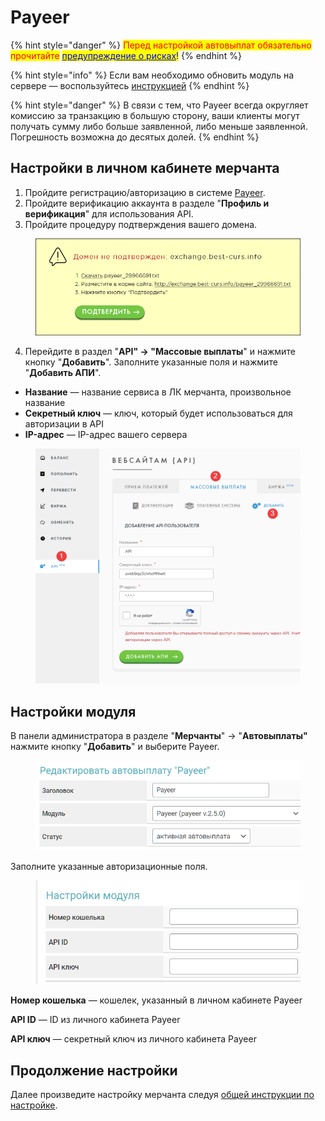 # Payeer

{% hint style="danger" %}
<mark style="color:red;">Перед настройкой автовыплат обязательно прочитайте</mark> [<mark style="color:blue;">предупреждение о рисках</mark>](https://premiumexchanger.com/wiki/preduprezhdenie-auto/)<mark style="color:blue;">!</mark>
{% endhint %}

{% hint style="info" %}
Если вам необходимо обновить модуль на сервере — воспользуйтесь [инструкцией](https://premium.gitbook.io/rukovodstvo-polzovatelya/osnovnye-nastroiki/faq/kak-obnovit-faily-na-servere#moduli-avtovyplat)
{% endhint %}

{% hint style="danger" %}
В связи с тем, что Payeer всегда округляет комиссию за транзакцию в большую сторону, ваши клиенты могут получать сумму либо больше заявленной, либо меньше заявленной. Погрешность возможна до десятых долей.
{% endhint %}

## Настройки в личном кабинете мерчанта

1. Пройдите регистрацию/авторизацию в системе [Payeer](https://payeer.com/).
2. Пройдите верификацию аккаунта в разделе "**Профиль и верификация**" для использования API.
3. Пройдите процедуру подтверждения вашего домена.

<figure><img src="../../../.gitbook/assets/image (954).png" alt="" width="524"><figcaption></figcaption></figure>

4. Перейдите в раздел "**API" -> "Массовые выплаты**" и нажмите кнопку "**Добавить**". Заполните указанные поля и нажмите "**Добавить АПИ**".

* **Название** — название сервиса в ЛК мерчанта, произвольное название&#x20;
* **Секретный ключ** — ключ, который будет использоваться для авторизации в API
* **IP-адрес** — IP-адрес вашего сервера

<figure><img src="../../../.gitbook/assets/image (1542).png" alt="" width="563"><figcaption></figcaption></figure>

## Настройки модуля

В панели администратора в разделе "**Мерчанты**" -> "**Автовыплаты"** нажмите кнопку "**Добавить**" и выберите Payeer.

<figure><img src="../../../.gitbook/assets/image (1539).png" alt="" width="490"><figcaption></figcaption></figure>

Заполните указанные авторизационные поля.

<figure><img src="../../../.gitbook/assets/image (1540).png" alt="" width="446"><figcaption></figcaption></figure>

**Номер кошелька** — кошелек, указанный в личном кабинете Payeer

**API ID**  — ID из личного кабинета Payeer

**API ключ** — секретный ключ из личного кабинета Payeer

## Продолжение настройки

Далее произведите настройку мерчанта следуя [общей инструкции по настройке](https://premium.gitbook.io/rukovodstvo-polzovatelya/osnovnye-nastroiki/merchanty-i-avtovyplaty/merchanty/obshie-nastroiki-merchantov).
